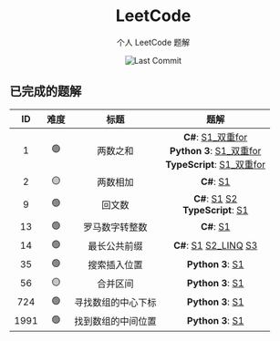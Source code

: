﻿<div align="center">

# LeetCode

个人 LeetCode 题解

![Last Commit](https://shields.io/github/last-commit/bsdayo/leetcode)

</div>

## 已完成的题解
<!-- Start Table -->
| ID | 难度 | 标题 | 题解 |
|:---:|:---:|:---:|:---:|
| 1 | 🟢 | 两数之和 | **C#**: [S1_双重for](src/csharp/1_easy_两数之和/S1_双重for.cs)<br/>**Python 3**: [S1_双重for](src/python3/1_easy_两数之和/S1_双重for.py)<br/>**TypeScript**: [S1_双重for](src/typescript/1_easy_两数之和/S1_双重for.ts) |
| 2 | 🟡 | 两数相加 | **C#**: [S1](src/csharp/2_medium_两数相加/S1.cs) |
| 9 | 🟢 | 回文数 | **C#**: [S1](src/csharp/9_easy_回文数/S1.cs) [S2](src/csharp/9_easy_回文数/S2.cs)<br/>**TypeScript**: [S1](src/typescript/9_easy_回文数/S1.ts) |
| 13 | 🟢 | 罗马数字转整数 | **C#**: [S1](src/csharp/13_easy_罗马数字转整数/S1.cs) |
| 14 | 🟢 | 最长公共前缀 | **C#**: [S1](src/csharp/14_easy_最长公共前缀/S1.cs) [S2_LINQ](src/csharp/14_easy_最长公共前缀/S2_LINQ.cs) [S3](src/csharp/14_easy_最长公共前缀/S3.cs) |
| 35 | 🟢 | 搜索插入位置 | **Python 3**: [S1](src/python3/35_easy_搜索插入位置/S1.py) |
| 56 | 🟡 | 合并区间 | **Python 3**: [S1](src/python3/56_medium_合并区间/S1.py) |
| 724 | 🟢 | 寻找数组的中心下标 | **Python 3**: [S1](src/python3/724_easy_寻找数组的中心下标/S1.py) |
| 1991 | 🟢 | 找到数组的中间位置 | **Python 3**: [S1](src/python3/1991_easy_找到数组的中间位置/S1.py) |
<!-- End Table -->
